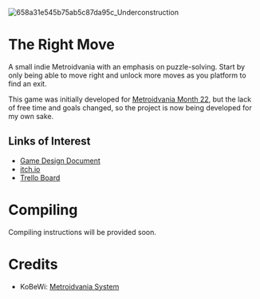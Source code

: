 ![658a31e545b75ab5c87da95c_Underconstruction](https://github.com/squidistaken/the-right-move/assets/76417804/b76d2fcb-5f87-4a80-b860-6e2975f19318)
# The Right Move
A small indie Metroidvania with an emphasis on puzzle-solving. Start by only being able to move right and unlock more moves as you platform to find an exit. 

This game was initially developed for [Metroidvania Month 22](https://itch.io/jam/metroidvania-month-22), but the lack of free time and goals changed, so the project is now being developed for my own sake.
## Links of Interest
- [Game Design Document](https://docs.google.com/document/d/1Bq90fPxe3Zea7hTpchhJ0E2BPEAcVPmOd0kkHts1GWc)
- [itch.io](https://marcuspersson.itch.io/the-right-move)
- [Trello Board](https://trello.com/b/wPGWlphK/the-right-move)
# Compiling
Compiling instructions will be provided soon.
# Credits
- KoBeWi: [Metroidvania System](https://github.com/KoBeWi/Metroidvania-System)
